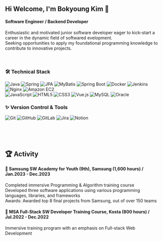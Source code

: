   
## Hi Welcome, I'm Bokyoung Kim 👋

#### Software Engineer / Backend Developer

Enthusiastic and motivated junior software developer eager to kick-start a career in the dynamic field of softwared evelopment. <br>
Seeking opportunities to apply my foundational programming knowledge to contribute to
innovative projects. <br> <br> <br>

<div align="left">
  
### 🛠️ Technical Stack

<img alt="Java" src ="https://img.shields.io/badge/Java-FF6F00.svg?&style=flat-square&logo=Java&logoColor=white"/>
<img alt="Spring" src ="https://img.shields.io/badge/Spring-6DB33F.svg?&style=flat-square&logo=Spring&logoColor=white"/>
<img alt="JPA" src ="https://img.shields.io/badge/JPA-59666C.svg?&style=flat-square&logo=Hibernate&logoColor=white"/>
<img alt="MyBatis" src ="https://img.shields.io/badge/MyBatis-E34F26.svg?&style=flat-square&logo=MyBatis&logoColor=white"/>
<img alt="Spring Boot" src ="https://img.shields.io/badge/Spring Boot-6DB33F.svg?&style=flat-square&logo=Spring Boot&logoColor=white"/>

<img alt="Docker" src ="https://img.shields.io/badge/Docker-2496ED.svg?&style=flat-square&logo=Docker&logoColor=white"/>
<img alt="Jenkins" src ="https://img.shields.io/badge/Jenkins-D24939.svg?&style=flat-square&logo=Jenkins&logoColor=white"/>
<img alt="Nginx" src ="https://img.shields.io/badge/Nginx-009639.svg?&style=flat-square&logo=Nginx&logoColor=white"/>
<img alt="Amazon EC2" src ="https://img.shields.io/badge/Amazon EC2-FF9900.svg?&style=flat-square&logo=Amazon EC2&logoColor=white"/>


<br>

<img alt="JavaScript" src ="https://img.shields.io/badge/JavaScript-F7DF1E.svg?&style=flat-square&logo=JavaScript&logoColor=white"/> 
<img alt="HTML5" src ="https://img.shields.io/badge/HTML5-E34F26.svg?&style=flat-square&logo=HTML5&logoColor=white"/> 
<img alt="CSS3" src ="https://img.shields.io/badge/CSS3-1572B6.svg?&style=flat-square&logo=CSS3&logoColor=white"/> 
<img alt="Vue.js" src ="https://img.shields.io/badge/Vue.js-4FC08D.svg?&style=flat-square&logo=Vue.js&logoColor=white"/> 
<img alt="MySQL" src ="https://img.shields.io/badge/MySQL-4479A1.svg?&style=flat-square&logo=MySQL&logoColor=white"/>
<img alt="Oracle" src ="https://img.shields.io/badge/Oracle-F80000.svg?&style=flat-square&logo=Oracle&logoColor=white"/>

<br>

### ✨ Version Control & Tools

<img alt="Git" src ="https://img.shields.io/badge/Git-F05032.svg?&style=flat-square&logo=Git&logoColor=white"/>
<img alt="GitHub" src ="https://img.shields.io/badge/GitHub-181717.svg?&style=flat-square&logo=GitHub&logoColor=white"/>
<img alt="GitLab" src ="https://img.shields.io/badge/GitLab-FC6D26.svg?&style=flat-square&logo=GitLab&logoColor=white"/>
<img alt="Jira" src ="https://img.shields.io/badge/Jira-0052CC.svg?&style=flat-square&logo=Jira&logoColor=white"/>
<img alt="Notion" src ="https://img.shields.io/badge/Notion-000000.svg?&style=flat-square&logo=Notion&logoColor=white"/>

</div>

<br> <br> <br>

## 🏆 Activity
#### 🌱 Samsung SW Academy for Youth (9th), Samsung (1,600 hours) / Jan.2023 - Dec.2023
Completed immersive Programming & Algorithm training course <br>
Developed three software applications using various programming languages, libraries, and frameworks <br>
Awards: Awarded top 8 final projects from Samsung, out of over 150 teams


#### 🌱 MSA Full-Stack SW Developer Training Course, Kosta (800 hours) / Jul.2022 - Dec.2022
Immersive training program with an emphasis on Full-stack Web Development 


<!--
**Joslynn20/Joslynn20** is a ✨ _special_ ✨ repository because its `README.md` (this file) appears on your GitHub profile.

Here are some ideas to get you started:

- 🔭 I’m currently working on ...
- 🌱 I’m currently learning ...
- 👯 I’m looking to collaborate on ...
- 🤔 I’m looking for help with ...
- 💬 Ask me about ...
- 📫 How to reach me: ...
- 😄 Pronouns: ...
- ⚡ Fun fact: ...
-->
